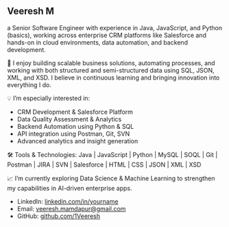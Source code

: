 ## **Veeresh M** 

a Senior Software Engineer with experience in Java, JavaScript, and Python (basics), working across enterprise CRM platforms like Salesforce and hands-on in cloud environments, data automation, and backend development.

🔧 I enjoy building scalable business solutions, automating processes, and working with both structured and semi-structured data using SQL, JSON, XML, and XSD. I believe in continuous learning and bringing innovation into everything I do.

💡 I’m especially interested in:
- CRM Development & Salesforce Platform
- Data Quality Assessment & Analytics
- Backend Automation using Python & SQL
- API integration using Postman, Git, SVN
- Advanced analytics and insight generation

🛠️ Tools & Technologies:
Java | JavaScript | Python | MySQL | SOQL | Git | Postman | JIRA | SVN | Salesforce | HTML | CSS | JSON | XML | XSD

📈 I’m currently exploring Data Science & Machine Learning to strengthen my capabilities in AI-driven enterprise apps.

- LinkedIn: [linkedin.com/in/yourname]([https://www.linkedin.com/in/yourname](https://www.linkedin.com/in/veeresh-mamdapur/))  
- Email: [veeresh.mamdapur@gmail.com](mailto:veeresh.mamdapur@gmail.com)  
- GitHub: [github.com/1Veeresh](https://github.com/1Veeresh)
